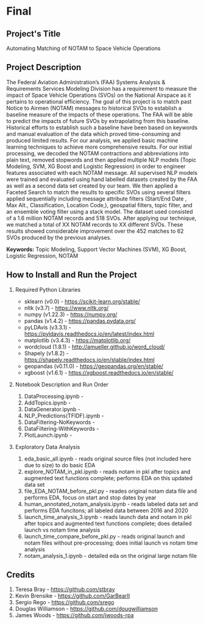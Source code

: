 # Final

<h2> Project's Title </h2>

Automating Matching of NOTAM to Space Vehicle Operations

<h2> Project Description </h2> 

The Federal Aviation Administration’s (FAA) Systems Analysis & Requirements Services Modeling Division has a requirement to measure the impact of Space Vehicle Operations (SVOs) on the National Airspace as it pertains to operational efficiency.  The goal of this project is to match past Notice to Airmen (NOTAM) messages to historical SVOs to establish a baseline measure of the impacts of these operations.  The FAA will be able to predict the impacts of future SVOs by extrapolating from this baseline.  Historical efforts to establish such a baseline have been based on keywords and manual evaluation of the data which proved time-consuming and produced limited results. For our analysis, we applied basic machine learning techniques to achieve more comprehensive results.  For our initial processing, we decoded the NOTAM contractions and abbreviations into plain text, removed stopwords and then applied multiple NLP models (Topic Modeling, SVM, XG Boost and Logistic Regression) in order to engineer features associated with each NOTAM message.  All supervised NLP models were trained and evaluated using hand labelled datasets created by the FAA as well as a second data set created by our team. We then applied a Faceted Search to match the results to specific SVOs using several filters applied sequentially including message attribute filters (Start/End Date , Max Alt., Classification, Location Code,), geospatial filters, topic filter, and an ensemble voting filter using a stack model.  The dataset used consisted of a 1.6 million NOTAM records and 518 SVOs.  After applying our technique, we matched a total of XX NOTAM records to XX different SVOs.  These results showed considerable improvement over the 452 matches to 62 SVOs produced by the previous analyses.

**Keywords:** Topic Modeling, Support Vector Machines (SVM), XG Boost, Logistic Regression, NOTAM

<h2> How to Install and Run the Project </h2> 

1. Required Python Libraries
    - sklearn (v0.0) - https://scikit-learn.org/stable/ 
    - nltk (v3.7) - https://www.nltk.org/
    - numpy (v1.22.3) - https://numpy.org/
    - pandas (v1.4.2) - https://pandas.pydata.org/
    - pyLDAvis (v3.3.1) - https://pyldavis.readthedocs.io/en/latest/index.html
    - matplotlib (v3.4.3) - https://matplotlib.org/
    - wordcloud (1.8.1) - http://amueller.github.io/word_cloud/
    - Shapely (v1.8.2) - https://shapely.readthedocs.io/en/stable/index.html
    - geopandas (v0.11.0) - https://geopandas.org/en/stable/
    - xgboost (v1.6.1) - https://xgboost.readthedocs.io/en/stable/
    
2. Notebook Description and Run Order
    1. DataProcessing.ipynb - 
    2. AddTopics.ipynb - 
    3. DataGenerator.ipynb - 
    4. NLP_Predictions(TFIDF).ipynb - 
    5. DataFiltering-NoKeywords - 
    6. DataFiltering-WithKeywords - 
    7. PlotLaunch.ipynb - 

3. Exploratory Data Analysis
    1. eda_basic_all.ipynb - reads original source files (not included here due to size) to do basic EDA
    2. explore_NOTAM_in_pkl.ipynb - reads notam in pkl after topics and augmented text functions complete; performs EDA on this updated data set
    3. file_EDA_NOTAM_before_pkl.py - reades original notam data file and performs EDA, focus on start and stop dates by year
    4. human_annotated_notam_analysis.ipynb - reads labeled data set and performs EDA funcitons; all labeled data between 2016 and 2020
    5. launch_time_analysis_3.ipynb - reads launch data and notam in pkl after topics and augmented text functions complete; does detailed launch vs notam time analysis
    6. launch_time_compare_before_pkl.py - reads original launch and notam files without pre-processing; does initial launch vs notam time analysis
    7. notam_analysis_1.ipynb - detailed eda on the original large notam file

<h2> Credits </h2> 

   1. Teresa Bray - https://github.com/stbray
   2. Kevin Brensike - https://github.com/GarBearII
   3. Sergio Rego - https://github.com/srego
   4. Douglas Williamson - https://github.com/dougwilliamson
   5. James Woods - https://github.com/jwoods-rpa
